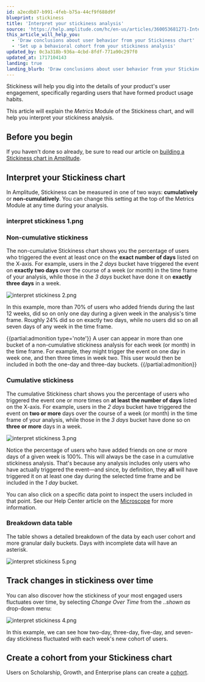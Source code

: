 ```yaml
---
id: a2ecdb87-b991-4feb-b75a-44cf9f688d9f
blueprint: stickiness
title: 'Interpret your stickiness analysis'
source: 'https://help.amplitude.com/hc/en-us/articles/360053681271-Interpret-your-stickiness-analysis'
this_article_will_help_you:
  - 'Draw conclusions about user behavior from your Stickiness chart'
  - 'Set up a behavioral cohort from your stickiness analysis'
updated_by: 0c3a318b-936a-4cbd-8fdf-771a90c297f0
updated_at: 1717104143
landing: true
landing_blurb: 'Draw conclusions about user behavior from your Stickiness chart'
---
```

Stickiness will help you dig into the details of your product's user engagement, specifically regarding users that have formed product usage habits.

This article will explain the *Metrics* Module of the Stickiness chart, and will help you interpret your stickiness analysis.

## Before you begin

If you haven't done so already, be sure to read our article on [building a Stickiness chart in Amplitude](/docs/analytics/charts/stickiness/stickiness-identify-features).

## Interpret your Stickiness chart

In Amplitude, Stickiness can be measured in one of two ways: **cumulatively** or **non-cumulatively**. You can change this setting at the top of the Metrics Module at any time during your analysis.

### interpret stickiness 1.png

### Non-cumulative stickiness

The non-cumulative Stickiness chart shows you the percentage of users who triggered the event at least once on the **exact number of days** listed on the X-axis. For example, users in the *2 days* bucket have triggered the event on **exactly two days** over the course of a week (or month) in the time frame of your analysis, while those in the *3 days* bucket have done it on **exactly three days** in a week.

![interpret stickiness 2.png](/docs/output/img/stickiness/interpret-stickiness-2-png.png)

In this example, more than 70% of users who added friends during the last 12 weeks, did so on only one day during a given week in the analysis's time frame. Roughly 24% did so on exactly two days, while no users did so on all seven days of any week in the time frame.

{{partial:admonition type='note'}}
 A user can appear in more than one bucket of a non-cumulative stickiness analysis for each week (or month) in the time frame. For example, they might trigger the event on one day in week one, and then three times in week two. This user would then be included in both the one-day and three-day buckets.
{{/partial:admonition}}

### Cumulative stickiness

The cumulative Stickiness chart shows you the percentage of users who triggered the event one or more times on **at least the number of days** listed on the X-axis. For example, users in the *2 days* bucket have triggered the event on **two or more** days over the course of a week (or month) in the time frame of your analysis, while those in the *3 days* bucket have done so on **three or more** days in a week.

![interpret stickiness 3.png](/docs/output/img/stickiness/interpret-stickiness-3-png.png)

Notice the percentage of users who have added friends on one or more days of a given week is 100%. This will always be the case in a cumulative stickiness analysis. That's because any analysis includes only users who have actually triggered the event—and since, by definition, they **all** will have triggered it on at least one day during the selected time frame and be included in the *1 day* bucket.

You can also click on a specific data point to inspect the users included in that point. See our Help Center article on the [Microscope](/docs/analytics/microscope) for more information.

### Breakdown data table

The table shows a detailed breakdown of the data by each user cohort and more granular daily buckets. Days with incomplete data will have an asterisk.

![interpret stickiness 5.png](/docs/output/img/stickiness/interpret-stickiness-5-png.png)

## Track changes in stickiness over time

You can also discover how the stickiness of your most engaged users fluctuates over time, by selecting *Change Over Time* from the *..shown as* drop-down menu:

![interpret stickiness 4.png](/docs/output/img/stickiness/interpret-stickiness-4-png.png)

In this example, we can see how two-day, three-day, five-day, and seven-day stickiness fluctuated with each week's new cohort of users. 

## Create a cohort from your Stickiness chart

Users on Scholarship, Growth, and Enterprise plans can create a [cohort](/docs/analytics/microscope).